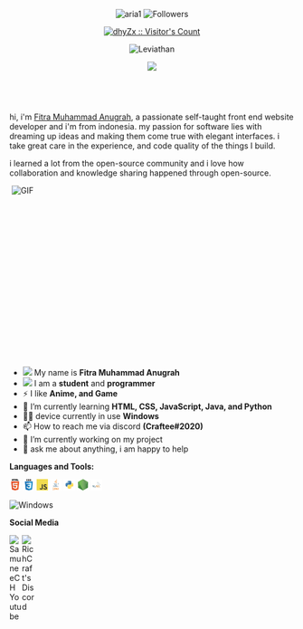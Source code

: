 <p align="center">
<img src="https://komarev.com/ghpvc/?username=aria2&label=Profile%20views&color=0e75b6&style=flat" alt="aria1" />
<img src="https://img.shields.io/github/followers/Samunee?label=Followers" style=" float:left, margin-right:10px" alt="Followers" />
<p align="center"><a href="https://github.com/Samunee"><img src="https://profile-counter.glitch.me/{aria2}/count.svg" alt="dhyZx :: Visitor's Count" /></a></p>
<p align="center"> <img title="Leviathan" src="https://img.shields.io/badge/Fitra Muhammad Anugrah -black?colorA=%23ff0000&colorB=%23017e40&style=for-the-badge"></a>
<p align="center"><img src="https://img.shields.io/badge/From%20Hello%20World%20I%27ve%20Written-3%20Resipotori%20of%20My%20GitHub-blue"></p>
<h1></h1>


<br />

hi, i'm [Fitra Muhammad Anugrah](https://craftee.vercel.app/), a passionate self-taught front end website developer and i'm from indonesia. my passion for software lies with dreaming up ideas and making them come true with elegant interfaces. i take great care in the experience, and code quality of the things I build.

i learned a lot from the open-source community and i love how collaboration and knowledge sharing happened through open-source.


  <img align="right" alt="GIF" src="https://github.com/abhisheknaiidu/abhisheknaiidu/blob/master/code.gif?raw=true" width="500" height="320" />
  
-  <img src="https://github.com/TheDudeThatCode/TheDudeThatCode/blob/master/Assets/Rocket.gif" width="18px"> My name is **Fitra Muhammad Anugrah**
- <img src="https://github.com/TheDudeThatCode/TheDudeThatCode/blob/master/Assets/Developer.gif" width="26px"> I am a **student** and **programmer**
- ⚡ I like **Anime, and Game**
- 🌱 I’m currently learning **HTML, CSS, JavaScript, Java, and Python**
- 👨‍💻 device currently in use **Windows**
- 📫 How to reach me via discord **(Craftee#2020)**
- 🔭 I’m currently working on my project
- 💬 ask me about anything, i am happy to help

**Languages and Tools:**  

<code><img height="20" src="https://raw.githubusercontent.com/github/explore/80688e429a7d4ef2fca1e82350fe8e3517d3494d/topics/html/html.png"></code>
<code><img height="20" src="https://raw.githubusercontent.com/github/explore/80688e429a7d4ef2fca1e82350fe8e3517d3494d/topics/css/css.png"></code>
<code><img height="20" src="https://raw.githubusercontent.com/github/explore/80688e429a7d4ef2fca1e82350fe8e3517d3494d/topics/javascript/javascript.png"></code>
<code><img height="20" src="https://raw.githubusercontent.com/github/explore/5c058a388828bb5fde0bcafd4bc867b5bb3f26f3/topics/java/java.png"></code>
<code><img height="20" src="https://raw.githubusercontent.com/github/explore/80688e429a7d4ef2fca1e82350fe8e3517d3494d/topics/python/python.png"></code>
<code><img height="20" src="https://raw.githubusercontent.com/github/explore/80688e429a7d4ef2fca1e82350fe8e3517d3494d/topics/nodejs/nodejs.png"></code>
<code><img height="20" src="https://raw.githubusercontent.com/github/explore/80688e429a7d4ef2fca1e82350fe8e3517d3494d/topics/mysql/mysql.png"></code>

![Windows](https://img.shields.io/badge/OS-Windows-blue?&logo=Windows)

**Social Media**

<a href="https://www.youtube.com/@SamuneeCH">
  <img align="left" alt="SamuneeCH Youtube" width="22px" src="https://raw.githubusercontent.com/hussainweb/hussainweb/main/icons/youtube.png" />
</a>
<a href="https://discord.gg/MsxuncgpUq">
  <img align="left" alt="RichCraft's Discord" width="22px" src="https://raw.githubusercontent.com/peterthehan/peterthehan/master/assets/discord.svg" />
</a>




